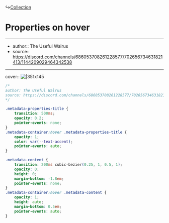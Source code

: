 ↪[Collection](Collection.md)

# Properties on hover

---

- author:: The Useful Walrus
- source:: https://discord.com/channels/686053708261228577/702656734631821413/1144209029464342538

---

cover:: ![|351x145](https://i.imgur.com/JS0E9Sz.gif)

```css
/*
author: The Useful Walrus
source: https://discord.com/channels/686053708261228577/702656734631821413/1144209029464342538
*/

.metadata-properties-title {
    transition: 500ms;
    opacity: 0.2;
    pointer-events: none;
}
.metadata-container:hover .metadata-properties-title {
    opacity: 1;
    color: var(--text-accent);
    pointer-events: auto;
}

.metadata-content {
    transition: 200ms cubic-bezier(0.25, 1, 0.5, 1);
    opacity: 0;
    height: 0;
    margin-bottom: -1.8em;
    pointer-events: none;
}
.metadata-container:hover .metadata-content {
    opacity: 1;
    height: auto;
    margin-bottom: 0.5em;
    pointer-events: auto;
}
```
